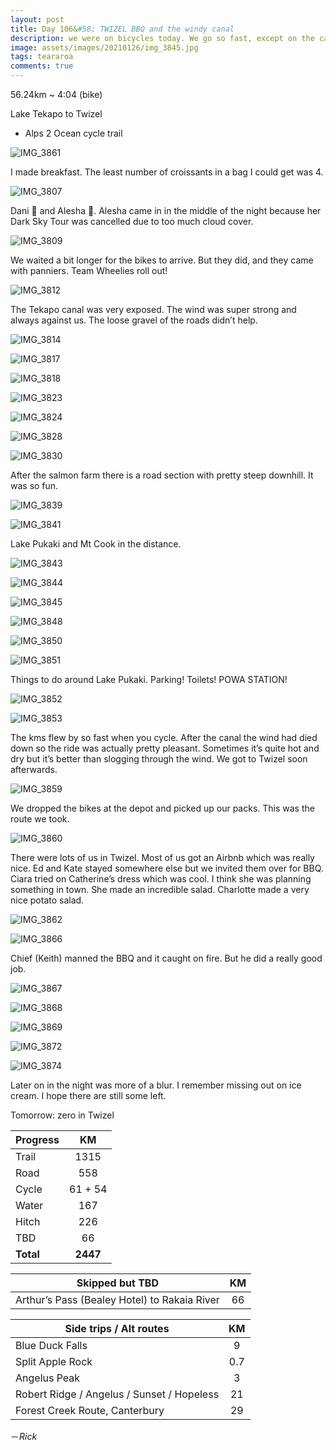 ```yaml
---
layout: post
title: Day 106&#58; TWIZEL BBQ and the windy canal
description: we were on bicycles today. We go so fast, except on the canal which was pretty awful because of the strong headwind. Twizel and BBQ. Mt Cook.
image: assets/images/20210126/img_3845.jpg
tags: teararoa
comments: true
---
```


56.24km ~ 4:04 (bike)

Lake Tekapo to Twizel

- Alps 2 Ocean cycle trail

![IMG_3861](/assets/images/20210127/img_3861.jpg)

I made breakfast. The least number of croissants in a bag I could get was 4. 

![IMG_3807](/assets/images/20210126/img_3807.jpg)

Dani 🏴󠁧󠁢󠁥󠁮󠁧󠁿 and Alesha 🏴󠁧󠁢󠁷󠁬󠁳󠁿. Alesha came in in the middle of the night because her Dark Sky Tour was cancelled due to too much cloud cover. 

![IMG_3809](/assets/images/20210126/img_3809.jpg)

We waited a bit longer for the bikes to arrive. But they did, and they came with panniers. Team Wheelies roll out!

![IMG_3812](/assets/images/20210126/img_3812.jpg)

The Tekapo canal was very exposed. The wind was super strong and always against us. The loose gravel of the roads didn’t help. 

![IMG_3814](/assets/images/20210126/img_3814.jpg)

![IMG_3817](/assets/images/20210126/img_3817.jpg)

![IMG_3818](/assets/images/20210126/img_3818.jpg)

![IMG_3823](/assets/images/20210126/img_3823.jpg)

![IMG_3824](/assets/images/20210126/img_3824.jpg)

![IMG_3828](/assets/images/20210126/img_3828.jpg)

![IMG_3830](/assets/images/20210126/img_3830.jpg)

After the salmon farm there is a road section with pretty steep downhill. It was so fun.  

![IMG_3839](/assets/images/20210126/img_3839.jpg)

![IMG_3841](/assets/images/20210126/img_3841.jpg)

Lake Pukaki and Mt Cook in the distance. 

![IMG_3843](/assets/images/20210126/img_3843.jpg)

![IMG_3844](/assets/images/20210126/img_3844.jpg)

![IMG_3845](/assets/images/20210126/img_3845.jpg)

![IMG_3848](/assets/images/20210126/img_3848.jpg)

![IMG_3850](/assets/images/20210126/img_3850.jpg)

![IMG_3851](/assets/images/20210126/img_3851.jpg)

Things to do around Lake Pukaki. Parking! Toilets! POWA STATION!

![IMG_3852](/assets/images/20210126/img_3852.jpg)

![IMG_3853](/assets/images/20210126/img_3853.jpg)

The kms flew by so fast when you cycle. After the canal the wind had died down so the ride was actually pretty pleasant. Sometimes it’s quite hot and dry but it’s better than slogging through the wind. We got to Twizel soon afterwards. 

![IMG_3859](/assets/images/20210126/img_3859.jpg)

We dropped the bikes at the depot and picked up our packs. This was the route we took. 

![IMG_3860](/assets/images/20210126/img_3860.jpg)

There were lots of us in Twizel. Most of us got an Airbnb which was really nice. Ed and Kate stayed somewhere else but we invited them over for BBQ. Ciara tried on Catherine’s dress which was cool. I think she was planning something in town. She made an incredible salad. Charlotte made a very nice potato salad. 

![IMG_3862](/assets/images/20210126/img_3862.jpg)

![IMG_3866](/assets/images/20210126/img_3866.jpg)

Chief (Keith) manned the BBQ and it caught on fire. But he did a really good job. 

![IMG_3867](/assets/images/20210126/img_3867.jpg)

![IMG_3868](/assets/images/20210126/img_3868.jpg)

![IMG_3869](/assets/images/20210126/img_3869.jpg)

![IMG_3872](/assets/images/20210126/img_3872.jpg)

![IMG_3874](/assets/images/20210126/img_3874.jpg)

Later on in the night was more of a blur. I remember missing out on ice cream. I hope there are still some left. 

Tomorrow: zero in Twizel

| Progress | KM |
| ---- |:----:|
| Trail | 1315 |
| Road | 558 |
| Cycle | 61 + 54 |
| Water | 167 |
| Hitch | 226 |
| TBD | 66 |
| **Total** | **2447** |

| Skipped but TBD | KM |
| ---- |:----:|
| Arthur’s Pass (Bealey Hotel) to Rakaia River | 66 |

| Side trips / Alt routes | KM |
| ---- |:----:|
| Blue Duck Falls | 9 |
| Split Apple Rock | 0.7 |
| Angelus Peak | 3 |
| Robert Ridge / Angelus / Sunset / Hopeless | 21 |
| Forest Creek Route, Canterbury | 29 |


－_Rick_